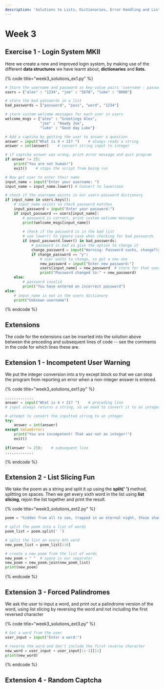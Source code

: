 ```yaml
---
description: 'Solutions to Lists, Dictionaries, Error Handling and List Slicing'
---
```


# Week 3

## Exercise 1 - Login System MKII

Here we create a new and improved login system, by making use of the different **data structures** we have learnt about, **dictionaries** and **lists.**

{% code title="week3\_solutions\_ex1.py" %}
```python
# Store the username and password as key-value pairs 'username : password'
users = {"alex" : "1234", "joe" : "5678", "luke" : "0000"}

# store the bad passwords in a list
bad_passwords = ["password", "pass", "word", "1234"]

# store custom welcome messages for each user in users
welcome_msgs = {"alex" : "Greetings Alex", 
                "joe" : "Howdy Joe", 
                "luke" : "Good day Luke"}

# Add a captcha by getting the user to answer a question
answer = input("What is 4 + 21? ")    # always reads a string
answer = int(answer)    # convert string input to integer

# if captcha answer was wrong, print error message and quit program
if answer != 25:
    print("You are not human!")
    exit()    # stops the script from being run

# Now get user to enter their name
input_name = input("Enter your username: ")
input_name = input_name.lower() # Convert to lowercase

# check if the username exists in our users-password dictionary
if input_name in users.keys():
    # input_name exists so check password matches
    input_password = input("Enter your password:")
    if input_password == users[input_name]:
        # password is correct, print custom welcome message
        print(welcome_msgs[input_name])
        
        # check if the password is in the bad list
        # use lower() to ignore case when checking for bad passwords
        if input_password.lower() in bad_passwords:
            # password is bad so give the option to change it
            change_password = input("Warning: Password sucks, change?(y/n):")
            if change_password == "y":
                # user wants to change, so get a new one
                new_password = input("Enter new password:")
                users[input_name] = new_password  # store for that user
                print("Password changed to:" + new_password)
    else:
        # password invalid
        print("You have entered an incorrect password")
else:
    # input_name is not in the users dictionary
    print("Unknown username")
```
{% endcode %}

## Extensions

The code for the extensions can be inserted into the solution above between the preceding and subsequent lines of code -- see the comments in the code for which lines these are.

## Extension 1 - Incompetent User Warning

We put the integer conversion into a try except block so that we can stop the program from reporting an error when a non-integer answer is entered.

{% code title="week3\_solutions\_ext1.py" %}
```python
.............
answer = input("What is 4 + 21? ")    # preceding line
# input always returns a string, so we need to convert it to an integer

# attempt to convert the inputted string to an integer
try:
    answer = int(answer)
except ValueError:
    print("You are incompetent! That was not an integer!")
    exit()
    
if(answer != 25):    # subsequent line
.............
```
{% endcode %}

## Extension 2 - List Slicing Fun

We take the poem as a string and split it up using the **split\(' '\)**  method, splitting on spaces. Then we get every sixth word in the list using **list slicing**, rejoin the list together and print the result.

{% code title="week3\_solutions\_ext2.py" %}
```python
poem = "hidden from all to see, trapped in an eternal night, those shadows plain surrounding me, no sunrise in sight"

# split the poem into a list of words
poem_list = poem.split(' ')

# split the list on every 6th word
new_poem_list = poem_list[::6]

# create a new poem from the list of words
new_poem = " "  # space is our separator
new_poem = new_poem.join(new_poem_list)
print(new_poem)
```
{% endcode %}

## Extension 3 - Forced Palindromes

We ask the user to input a word, and print out a palindrome version of the word, using list slicing by reversing the word and not including the first reversed character

{% code title="week3\_solutions\_ext3.py" %}
```python
# Get a word from the user
user_input = input("Enter a word:")

# reverse the word and don't include the first reverse character
new_word = user_input + user_input[::-1][1:]
print(new_word)
```
{% endcode %}

## Extension 4 - Random Captcha




